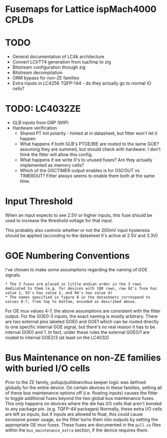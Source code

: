 # Fusemaps for Lattice ispMach4000 CPLDs

# TODO
* General documentation of LC4k architecture
* Convert LCI/TT4 generation from lua/limp to zig
* Bitstream configuration through zig
* Bitstream decompilation
* ORM bypass for non-ZE families
* Extra inputs in LC4256 TQFP-144 - do they actually go to normal IO cells?

# TODO: LC4032ZE
* GLB inputs from GRP (WIP)
* Hardware verification
    * Shared PT Init polarity - hinted at in datasheet, but fitter won't let it happen
    * What happens if both GLB's PTOE/BIE are routed to the same GOE?  assuming they are summed, but should check with hardware.  I don't think the fitter will allow this config.
    * What happens if we write 0's to unused fuses?  Are they actually implemented as memory cells?
    * Which of the OSCTIMER output enables is for OSCOUT vs TIMEROUT?  Fitter always seems to enable them both at the same time.







# Input Threshold
When an input expects to see 2.5V or higher inputs, this fuse should be used to increase the threshold voltage for that input.

This probably also controls whether or not the 200mV input hysteresis should be applied (according to the datasheet it's active at 2.5V and 3.3V)

# GOE Numbering Conventions
I've chosen to make some assumptions regarding the naming of GOE signals.

    * The 3 fuses are placed in little endian order in the 3 rows dedicated to them (e.g. for devices with 100 rows, row 92's fuse has value 1, 93's has value 2, and 94's has value 4)
    * The names specified in figure 8 in the datasheets correspond to values 0-7, from top to bottom, encoded as described above.

For OE mux values 4-7, the above assumptions are consistent with the fitter output.  For the GOE0-3 inputs, the exact naming is mostly arbitrary.  There are two external pins labeled GOE0 and GOE1 which can be routed directly to one specific internal GOE signal, but there's no real reason it has to be internal GOE0 and 1.  In fact, under these rules the external GOE0/1 are routed to internal GOE2/3 (at least on the LC4032)

# Bus Maintenance on non-ZE families with buried I/O cells
Prior to the ZE family, pullup/pulldown/bus keeper logic was defined globally for the entire device.  On certain devices in these families, setting all of these bus maintenance options off (i.e. floating inputs) causes the fitter to toggle additional fuses beyond the two global bus maintenance fuses.  This only happens on devices where the die has I/O cells that aren't bonded to any package pin.  (e.g. TQFP-44 packages)  Normally, these extra I/O cells are left as inputs, but if inputs are allowed to float, this could cause excessive power usage, so the fitter turns them into outputs by setting the appropriate OE mux fuses.  These fuses are documented in the `pull.sx` files within the `bus_maintenance_extra` section, if the device requires them.